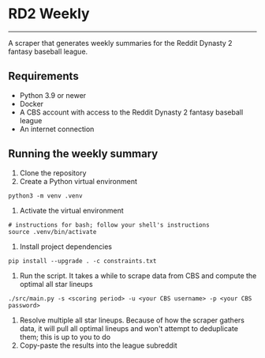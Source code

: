 # RD2 Weekly
---

A scraper that generates weekly summaries for the Reddit Dynasty 2 fantasy
baseball league.

## Requirements

* Python 3.9 or newer
* Docker
* A CBS account with access to the Reddit Dynasty 2 fantasy baseball league
* An internet connection

## Running the weekly summary

1. Clone the repository
1. Create a Python virtual environment
  ```shell
  python3 -m venv .venv
  ```
1. Activate the virtual environment
  ```shell
  # instructions for bash; follow your shell's instructions
  source .venv/bin/activate
  ```
1. Install project dependencies
  ```shell
  pip install --upgrade . -c constraints.txt
  ```
1. Run the script. It takes a while to scrape data from CBS and compute the
   optimal all star lineups
  ```shell
  ./src/main.py -s <scoring period> -u <your CBS username> -p <your CBS password>
  ```
1. Resolve multiple all star lineups. Because of how the scraper gathers data,
   it will pull all optimal lineups and won't attempt to deduplicate them; this
   is up to you to do
1. Copy-paste the results into the league subreddit
